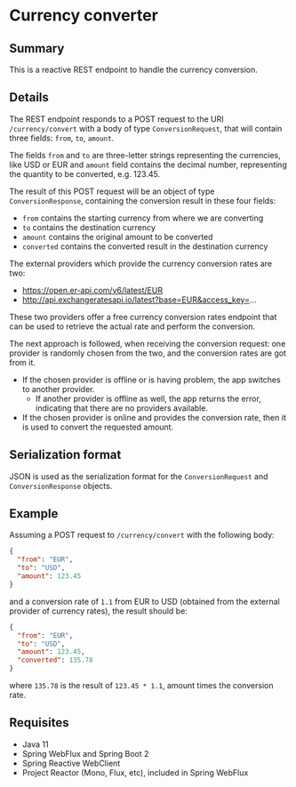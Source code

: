 # Currency converter
## Summary
This is a reactive REST endpoint to handle the currency conversion.

## Details
The REST endpoint responds to a POST request to the URI `/currency/convert` with a body of type `ConversionRequest`, that will contain three fields: `from`, `to`, `amount`.

The fields `from` and `to` are three-letter strings representing the currencies, like USD or EUR and `amount` field contains the decimal number, representing the quantity to be converted, e.g. 123.45.

The result of this POST request will be an object of type `ConversionResponse`, containing the conversion  result in these four fields:
- `from` contains the starting currency from where we are converting
- `to` contains the destination currency
- `amount` contains the original amount to be converted
- `converted` contains the converted result in the destination currency

The external providers which provide the currency conversion rates are two:
- https://open.er-api.com/v6/latest/EUR
- http://api.exchangeratesapi.io/latest?base=EUR&access_key=...

These two providers offer a free currency conversion rates endpoint that can be used to retrieve the actual rate and perform the conversion.

The next approach is followed, when receiving the conversion request: one provider is randomly chosen from the two, and the conversion rates are got from it.
- If the chosen provider is offline or is having problem, the app switches to another provider.
  - If another provider is offline as well, the app returns the error, indicating that there are no providers available.
- If the chosen provider is online and provides the conversion rate, then it is used to convert the  requested amount.

## Serialization format

JSON is used as the serialization format for the `ConversionRequest` and `ConversionResponse` objects.

## Example

Assuming a POST request to `/currency/convert` with the following body:
```json
{
  "from": "EUR",
  "to": "USD",
  "amount": 123.45
}
```
and a conversion rate of `1.1` from EUR to USD (obtained from the external provider of currency rates), the result should be:
```json
{
  "from": "EUR",
  "to": "USD",
  "amount": 123.45,
  "converted": 135.78
}
```
where `135.78` is the result of `123.45 * 1.1`, amount times the conversion rate.

## Requisites

- Java 11
- Spring WebFlux and Spring Boot 2
- Spring Reactive WebClient
- Project Reactor (Mono, Flux, etc), included in Spring WebFlux